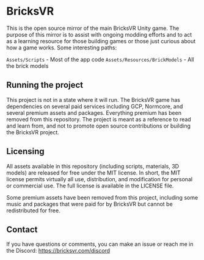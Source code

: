# BricksVR

This is the open source mirror of the main BricksVR Unity game. The purpose of this mirror is to assist with ongoing modding efforts and to act as a learning resource for those building games or those just curious about how a game works. Some interesting paths:

`Assets/Scripts` - Most of the app code
`Assets/Resources/BrickModels` - All the brick models

## Running the project

This project is not in a state where it will run. The BricksVR game has dependencies on several paid services including GCP, Normcore, and several premium assets and packages. Everything premium has been removed from this repository. The project is meant as a reference to read and learn from, and not to promote open source contributions or building the BricksVR project.

## Licensing

All assets available in this repository (including scripts, materials, 3D models) are released for free under the MIT license. In short, the MIT license permits virtually all use, distribution, and modification for personal or commercial use. The full license is available in the LICENSE file.

Some premium assets have been removed from this project, including some music and packages that were paid for by BricksVR but cannot be redistributed for free.

## Contact

If you have questions or comments, you can make an issue or reach me in the Discord: https://bricksvr.com/discord